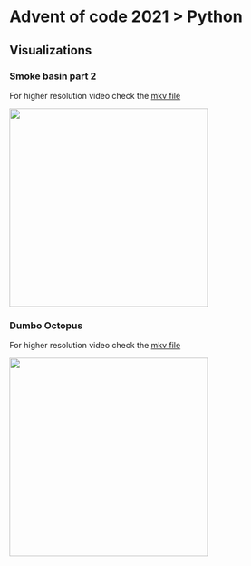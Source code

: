 # Advent of code 2021 > Python

## Visualizations
### Smoke basin part 2
For higher resolution video check the [mkv file](day9/visualization.mkv)

<img src="day9/visualization.gif" width="350" height="350"/>

### Dumbo Octopus
For higher resolution video check the [mkv file](day11/visualization.mkv)

<img src="day11/visualization.gif" width="350" height="350"/>

